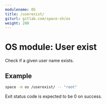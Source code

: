 ```yaml
---
modulename: OS
title: /userexist/
giturl: gitlab.com/space-sh/os
weight: 200
---
```

# OS module: User exist

Check if a given user name exists.


## Example

```sh
space -m os /userexist/ -- "root"
```

Exit status code is expected to be 0 on success.
